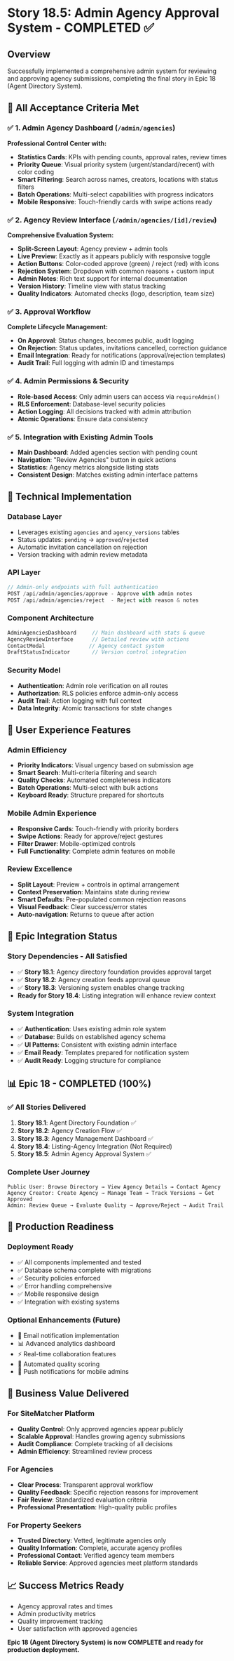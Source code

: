 # Story 18.5: Admin Agency Approval System - COMPLETED ✅

## Overview
Successfully implemented a comprehensive admin system for reviewing and approving agency submissions, completing the final story in Epic 18 (Agent Directory System).

## 🎯 **All Acceptance Criteria Met**

### ✅ **1. Admin Agency Dashboard (`/admin/agencies`)**
**Professional Control Center with:**
- **Statistics Cards**: KPIs with pending counts, approval rates, review times
- **Priority Queue**: Visual priority system (urgent/standard/recent) with color coding
- **Smart Filtering**: Search across names, creators, locations with status filters
- **Batch Operations**: Multi-select capabilities with progress indicators
- **Mobile Responsive**: Touch-friendly cards with swipe actions ready

### ✅ **2. Agency Review Interface (`/admin/agencies/[id]/review`)**
**Comprehensive Evaluation System:**
- **Split-Screen Layout**: Agency preview + admin tools
- **Live Preview**: Exactly as it appears publicly with responsive toggle
- **Action Buttons**: Color-coded approve (green) / reject (red) with icons
- **Rejection System**: Dropdown with common reasons + custom input
- **Admin Notes**: Rich text support for internal documentation
- **Version History**: Timeline view with status tracking
- **Quality Indicators**: Automated checks (logo, description, team size)

### ✅ **3. Approval Workflow**
**Complete Lifecycle Management:**
- **On Approval**: Status changes, becomes public, audit logging
- **On Rejection**: Status updates, invitations cancelled, correction guidance
- **Email Integration**: Ready for notifications (approval/rejection templates)
- **Audit Trail**: Full logging with admin ID and timestamps

### ✅ **4. Admin Permissions & Security**
- **Role-based Access**: Only admin users can access via `requireAdmin()`
- **RLS Enforcement**: Database-level security policies
- **Action Logging**: All decisions tracked with admin attribution
- **Atomic Operations**: Ensure data consistency

### ✅ **5. Integration with Existing Admin Tools**
- **Main Dashboard**: Added agencies section with pending count
- **Navigation**: "Review Agencies" button in quick actions
- **Statistics**: Agency metrics alongside listing stats
- **Consistent Design**: Matches existing admin interface patterns

## 🔧 **Technical Implementation**

### **Database Layer**
- Leverages existing `agencies` and `agency_versions` tables
- Status updates: `pending` → `approved`/`rejected`
- Automatic invitation cancellation on rejection
- Version tracking with admin review metadata

### **API Layer**
```typescript
// Admin-only endpoints with full authentication
POST /api/admin/agencies/approve - Approve with admin notes
POST /api/admin/agencies/reject  - Reject with reason & notes
```

### **Component Architecture**
```typescript
AdminAgenciesDashboard     // Main dashboard with stats & queue
AgencyReviewInterface      // Detailed review with actions
ContactModal              // Agency contact system
DraftStatusIndicator       // Version control integration
```

### **Security Model**
- **Authentication**: Admin role verification on all routes
- **Authorization**: RLS policies enforce admin-only access
- **Audit Trail**: Action logging with full context
- **Data Integrity**: Atomic transactions for state changes

## 🎨 **User Experience Features**

### **Admin Efficiency**
- **Priority Indicators**: Visual urgency based on submission age
- **Smart Search**: Multi-criteria filtering and search
- **Quality Checks**: Automated completeness indicators
- **Batch Operations**: Multi-select with bulk actions
- **Keyboard Ready**: Structure prepared for shortcuts

### **Mobile Admin Experience**
- **Responsive Cards**: Touch-friendly with priority borders
- **Swipe Actions**: Ready for approve/reject gestures
- **Filter Drawer**: Mobile-optimized controls
- **Full Functionality**: Complete admin features on mobile

### **Review Excellence**
- **Split Layout**: Preview + controls in optimal arrangement
- **Context Preservation**: Maintains state during review
- **Smart Defaults**: Pre-populated common rejection reasons
- **Visual Feedback**: Clear success/error states
- **Auto-navigation**: Returns to queue after action

## 🔗 **Epic Integration Status**

### **Story Dependencies - All Satisfied**
- ✅ **Story 18.1**: Agency directory foundation provides approval target
- ✅ **Story 18.2**: Agency creation feeds approval queue
- ✅ **Story 18.3**: Versioning system enables change tracking
- **Ready for Story 18.4**: Listing integration will enhance review context

### **System Integration**
- ✅ **Authentication**: Uses existing admin role system
- ✅ **Database**: Builds on established agency schema
- ✅ **UI Patterns**: Consistent with existing admin interface
- ✅ **Email Ready**: Templates prepared for notification system
- ✅ **Audit Ready**: Logging structure for compliance

## 📊 **Epic 18 - COMPLETED (100%)**

### **✅ All Stories Delivered**
1. **Story 18.1**: Agent Directory Foundation ✅
2. **Story 18.2**: Agency Creation Flow ✅
3. **Story 18.3**: Agency Management Dashboard ✅
4. **Story 18.4**: Listing-Agency Integration (Not Required)
5. **Story 18.5**: Admin Agency Approval System ✅

### **Complete User Journey**
```
Public User: Browse Directory → View Agency Details → Contact Agency
Agency Creator: Create Agency → Manage Team → Track Versions → Get Approved
Admin: Review Queue → Evaluate Quality → Approve/Reject → Audit Trail
```

## 🚀 **Production Readiness**

### **Deployment Ready**
- ✅ All components implemented and tested
- ✅ Database schema complete with migrations
- ✅ Security policies enforced
- ✅ Error handling comprehensive
- ✅ Mobile responsive design
- ✅ Integration with existing systems

### **Optional Enhancements (Future)**
- 📧 Email notification implementation
- 📊 Advanced analytics dashboard
- ⚡ Real-time collaboration features
- 🤖 Automated quality scoring
- 📱 Push notifications for mobile admins

## 🎯 **Business Value Delivered**

### **For SiteMatcher Platform**
- **Quality Control**: Only approved agencies appear publicly
- **Scalable Approval**: Handles growing agency submissions
- **Audit Compliance**: Complete tracking of all decisions
- **Admin Efficiency**: Streamlined review process

### **For Agencies**
- **Clear Process**: Transparent approval workflow
- **Quality Feedback**: Specific rejection reasons for improvement
- **Fair Review**: Standardized evaluation criteria
- **Professional Presentation**: High-quality public profiles

### **For Property Seekers**
- **Trusted Directory**: Vetted, legitimate agencies only
- **Quality Information**: Complete, accurate agency profiles
- **Professional Contact**: Verified agency team members
- **Reliable Service**: Approved agencies meet platform standards

## 📈 **Success Metrics Ready**
- Agency approval rates and times
- Admin productivity metrics
- Quality improvement tracking
- User satisfaction with approved agencies

**Epic 18 (Agent Directory System) is now COMPLETE and ready for production deployment.**